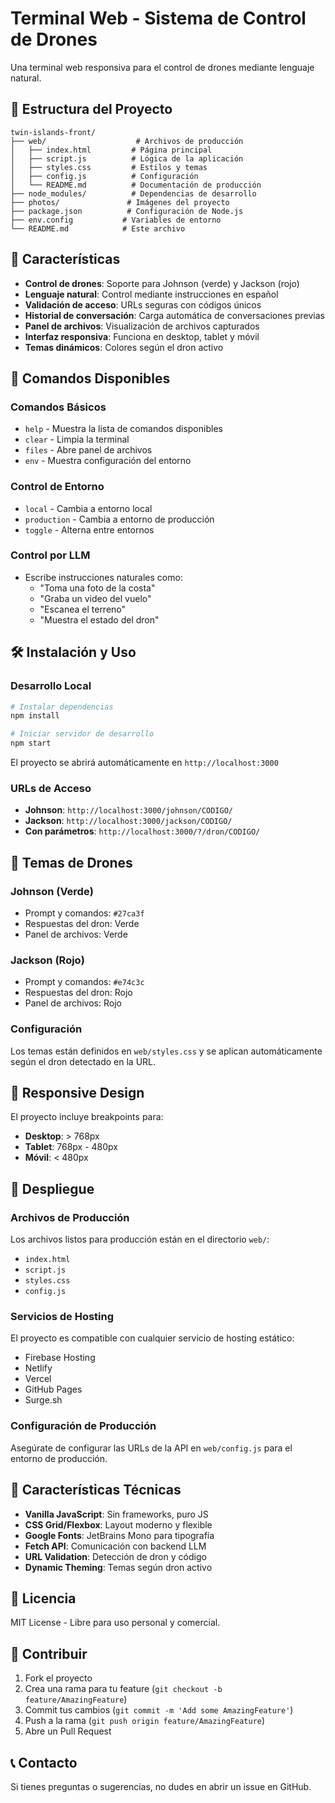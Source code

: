 # Terminal Web - Sistema de Control de Drones

Una terminal web responsiva para el control de drones mediante lenguaje natural.

## 📁 Estructura del Proyecto

```
twin-islands-front/
├── web/                    # Archivos de producción
│   ├── index.html         # Página principal
│   ├── script.js          # Lógica de la aplicación
│   ├── styles.css         # Estilos y temas
│   ├── config.js          # Configuración
│   └── README.md          # Documentación de producción
├── node_modules/          # Dependencias de desarrollo
├── photos/               # Imágenes del proyecto
├── package.json          # Configuración de Node.js
├── env.config           # Variables de entorno
└── README.md            # Este archivo
```

## 🚀 Características

- **Control de drones**: Soporte para Johnson (verde) y Jackson (rojo)
- **Lenguaje natural**: Control mediante instrucciones en español
- **Validación de acceso**: URLs seguras con códigos únicos
- **Historial de conversación**: Carga automática de conversaciones previas
- **Panel de archivos**: Visualización de archivos capturados
- **Interfaz responsiva**: Funciona en desktop, tablet y móvil
- **Temas dinámicos**: Colores según el dron activo

## 📱 Comandos Disponibles

### Comandos Básicos
- `help` - Muestra la lista de comandos disponibles
- `clear` - Limpia la terminal
- `files` - Abre panel de archivos
- `env` - Muestra configuración del entorno

### Control de Entorno
- `local` - Cambia a entorno local
- `production` - Cambia a entorno de producción
- `toggle` - Alterna entre entornos

### Control por LLM
- Escribe instrucciones naturales como:
  - "Toma una foto de la costa"
  - "Graba un video del vuelo"
  - "Escanea el terreno"
  - "Muestra el estado del dron"

## 🛠️ Instalación y Uso

### Desarrollo Local
```bash
# Instalar dependencias
npm install

# Iniciar servidor de desarrollo
npm start
```

El proyecto se abrirá automáticamente en `http://localhost:3000`

### URLs de Acceso
- **Johnson**: `http://localhost:3000/johnson/CODIGO/`
- **Jackson**: `http://localhost:3000/jackson/CODIGO/`
- **Con parámetros**: `http://localhost:3000/?/dron/CODIGO/`

## 🎨 Temas de Drones

### Johnson (Verde)
- Prompt y comandos: `#27ca3f`
- Respuestas del dron: Verde
- Panel de archivos: Verde

### Jackson (Rojo)
- Prompt y comandos: `#e74c3c`
- Respuestas del dron: Rojo
- Panel de archivos: Rojo

### Configuración
Los temas están definidos en `web/styles.css` y se aplican automáticamente según el dron detectado en la URL.

## 📱 Responsive Design

El proyecto incluye breakpoints para:
- **Desktop**: > 768px
- **Tablet**: 768px - 480px
- **Móvil**: < 480px

## 🚀 Despliegue

### Archivos de Producción
Los archivos listos para producción están en el directorio `web/`:
- `index.html`
- `script.js`
- `styles.css`
- `config.js`

### Servicios de Hosting
El proyecto es compatible con cualquier servicio de hosting estático:
- Firebase Hosting
- Netlify
- Vercel
- GitHub Pages
- Surge.sh

### Configuración de Producción
Asegúrate de configurar las URLs de la API en `web/config.js` para el entorno de producción.

## 🎯 Características Técnicas

- **Vanilla JavaScript**: Sin frameworks, puro JS
- **CSS Grid/Flexbox**: Layout moderno y flexible
- **Google Fonts**: JetBrains Mono para tipografía
- **Fetch API**: Comunicación con backend LLM
- **URL Validation**: Detección de dron y código
- **Dynamic Theming**: Temas según dron activo

## 📄 Licencia

MIT License - Libre para uso personal y comercial.

## 🤝 Contribuir

1. Fork el proyecto
2. Crea una rama para tu feature (`git checkout -b feature/AmazingFeature`)
3. Commit tus cambios (`git commit -m 'Add some AmazingFeature'`)
4. Push a la rama (`git push origin feature/AmazingFeature`)
5. Abre un Pull Request

## 📞 Contacto

Si tienes preguntas o sugerencias, no dudes en abrir un issue en GitHub. 